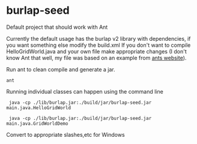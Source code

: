 # burlap-seed
Default project that should work with Ant

Currently the default usage has the burlap v2 library with dependencies, if you want something else modify the build.xml
If you don't want to compile HelloGridWorld.java and your own file make appropriate changes (I don't know Ant that well, my file was based on an example from [ants website](https://ant.apache.org/manual/tutorial-HelloWorldWithAnt.html)). 

Run ant to clean compile and generate a jar.

    ant 

Running individual classes can happen using the command line

     java -cp ./lib/burlap.jar:./build/jar/burlap-seed.jar main.java.HelloGridWorld

     java -cp ./lib/burlap.jar:./build/jar/burlap-seed.jar main.java.GridWorldDemo

Convert to appropriate slashes,etc for Windows

